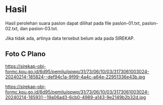 # Hasil

Hasil perolehan suara paslon dapat dilihat pada file paslon-01.txt, paslon-02.txt, dan paslon-03.txt.

Jika tidak ada, artinya data tersebut belum ada pada SIREKAP.

## Foto C Plano

https://sirekap-obj-formc.kpu.go.id/6d95/pemilu/ppwp/31/73/06/10/03/3173061003024-20240214-185824--def94c1a-9f99-4a4c-a64e-22951336e43b.jpg

https://sirekap-obj-formc.kpu.go.id/6d95/pemilu/ppwp/31/73/06/10/03/3173061003024-20240214-185931--19a06ad3-6cb0-4989-a143-9e2149b2b32d.jpg
